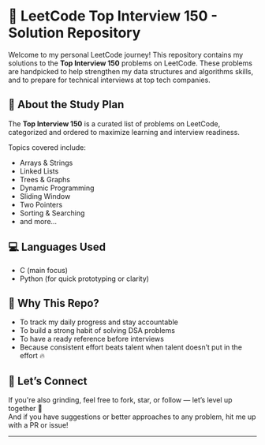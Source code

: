# 🧠 LeetCode Top Interview 150 - Solution Repository

Welcome to my personal LeetCode journey! This repository contains my solutions to the **Top Interview 150** problems on LeetCode. These problems are handpicked to help strengthen my data structures and algorithms skills, and to prepare for technical interviews at top tech companies.

## 📌 About the Study Plan

The **Top Interview 150** is a curated list of problems on LeetCode, categorized and ordered to maximize learning and interview readiness.

Topics covered include:
- Arrays & Strings
- Linked Lists
- Trees & Graphs
- Dynamic Programming
- Sliding Window
- Two Pointers
- Sorting & Searching
- and more...

## 💻 Languages Used

- C (main focus)
- Python (for quick prototyping or clarity)


## 🧠 Why This Repo?

- To track my daily progress and stay accountable
- To build a strong habit of solving DSA problems
- To have a ready reference before interviews
- Because consistent effort beats talent when talent doesn’t put in the effort 🔥

## 🚀 Let’s Connect

If you're also grinding, feel free to fork, star, or follow — let’s level up together 🚀  
And if you have suggestions or better approaches to any problem, hit me up with a PR or issue!

---


